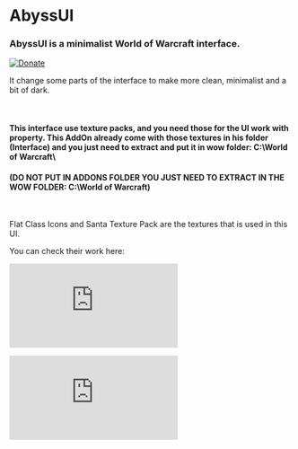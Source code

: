 # AbyssUI
### AbyssUI is a minimalist World of Warcraft interface.

[![Donate](https://img.shields.io/badge/Donate-PayPal-green.svg)](https://www.paypal.com/cgi-bin/webscr?cmd=_s-xclick&hosted_button_id=2HA68SU9NYVGU)

It change some parts of the interface to make more clean, minimalist and a bit of dark.

 

#### This interface use texture packs, and you need those for the UI work with property. This AddOn already come with those textures in his folder (Interface) and you just need to extract and put it in wow folder: C:\World of Warcraft\

#### (DO NOT PUT IN ADDONS FOLDER YOU JUST NEED TO EXTRACT IN THE WOW FOLDER: C:\World of Warcraft\)

 

Flat Class Icons and Santa Texture Pack are the textures that is used in this UI. 

You can check their work here:

![Flat Player Icons](http://www.wowinterface.com/downloads/info24101-FlatPlayerIcons.html)

![Santa Texture Pack](http://www.wowinterface.com/downloads/info18608-SantaUITextures.html)
